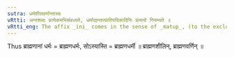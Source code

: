 ```yaml
---
sutra: धर्मशीलवर्णान्ताच्च
vRtti: अन्तशब्दः प्रत्येकमभिसंबध्यते, धर्माद्यन्तात्प्रातिपदिकादिनिः प्रत्ययो नियम्यते ॥
vRtti_eng: The affix _ini_ comes in the sense of _matup_, (to the exclusion of others), after nominal steps ending in _dharma_, _sila_, and _varna_.
---
```

Thus ब्राह्मणानां धर्मः = ब्राह्मणधर्मः, सोऽस्यास्ति = ब्राह्मणधर्मी ॥ ब्राह्मणशीलिन्, ब्राह्मणवर्णिन् ॥
